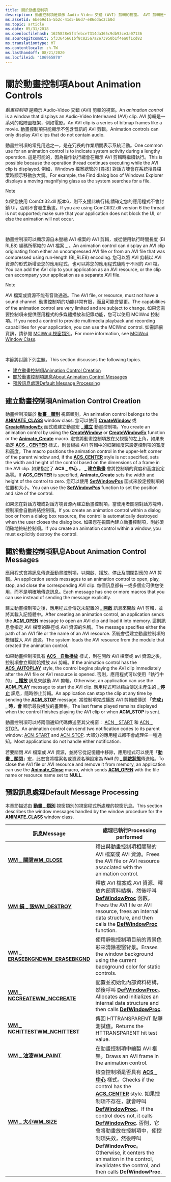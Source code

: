 ```yaml
---
title: 關於動畫控制項
description: 動畫控制項是顯示 Audio-Video 交錯 (AVI) 剪輯的視窗。 AVI 剪輯是一系列的點陣圖框架，例如電影。 動畫控制項只能顯示不包含音訊的 AVI 剪輯。
ms.assetid: 6be69d1a-5b2c-41d5-b6d7-e86ddac2cb0d
ms.topic: article
ms.date: 05/31/2018
ms.openlocfilehash: 1625828e5f4febce7314da365c9db93ce3a07136
ms.sourcegitcommit: 5f33645661bf8c825a7a2e73950b1f4ea0f1cd82
ms.translationtype: MT
ms.contentlocale: zh-TW
ms.lasthandoff: 08/21/2020
ms.locfileid: "106965870"
---
```

# <a name="about-animation-controls"></a><span data-ttu-id="d7721-105">關於動畫控制項</span><span class="sxs-lookup"><span data-stu-id="d7721-105">About Animation Controls</span></span>

<span data-ttu-id="d7721-106">*動畫控制項* 是顯示 Audio-Video 交錯 (AVI) 剪輯的視窗。</span><span class="sxs-lookup"><span data-stu-id="d7721-106">An *animation control* is a window that displays an Audio-Video Interleaved (AVI) clip.</span></span> <span data-ttu-id="d7721-107">AVI 剪輯是一系列的點陣圖框架，例如電影。</span><span class="sxs-lookup"><span data-stu-id="d7721-107">An AVI clip is a series of bitmap frames like a movie.</span></span> <span data-ttu-id="d7721-108">動畫控制項只能顯示不包含音訊的 AVI 剪輯。</span><span class="sxs-lookup"><span data-stu-id="d7721-108">Animation controls can only display AVI clips that do not contain audio.</span></span>

<span data-ttu-id="d7721-109">動畫控制項的常見用途之一，是在冗長的作業期間表示系統活動。</span><span class="sxs-lookup"><span data-stu-id="d7721-109">One common use for an animation control is to indicate system activity during a lengthy operation.</span></span> <span data-ttu-id="d7721-110">這是可能的，因為操作執行緒會在顯示 AVI 剪輯時繼續執行。</span><span class="sxs-lookup"><span data-stu-id="d7721-110">This is possible because the operation thread continues executing while the AVI clip is displayed.</span></span> <span data-ttu-id="d7721-111">例如，Windows 檔案總管的 [尋找] 對話方塊會在系統搜尋檔案時顯示移動放大鏡。</span><span class="sxs-lookup"><span data-stu-id="d7721-111">For example, the Find dialog box of Windows Explorer displays a moving magnifying glass as the system searches for a file.</span></span>

> [!Note]  
> <span data-ttu-id="d7721-112">如果您使用 ComCtl32.dll 版本6，則不支援此執行緒;請確定您的應用程式不會封鎖 UI，否則不會發生動畫。</span><span class="sxs-lookup"><span data-stu-id="d7721-112">If you are using ComCtl32.dll version 6 the thread is not supported; make sure that your application does not block the UI, or else the animation will not occur.</span></span>

 

<span data-ttu-id="d7721-113">動畫控制項可以顯示源自未壓縮 AVI 檔案的 AVI 剪輯，或從使用執行時間長度 (BI RLE8) 編碼所壓縮的 AVI 檔案 \_ 。</span><span class="sxs-lookup"><span data-stu-id="d7721-113">An animation control can display an AVI clip originating from either an uncompressed AVI file or from an AVI file that was compressed using run-length (BI\_RLE8) encoding.</span></span> <span data-ttu-id="d7721-114">您可以將 AVI 剪輯以 AVI 資源的形式新增至您的應用程式，也可以將您的應用程式隨附于不同的 AVI 檔。</span><span class="sxs-lookup"><span data-stu-id="d7721-114">You can add the AVI clip to your application as an AVI resource, or the clip can accompany your application as a separate AVI file.</span></span>

> [!Note]  
> <span data-ttu-id="d7721-115">AVI 檔案或資源不能有音效通道。</span><span class="sxs-lookup"><span data-stu-id="d7721-115">The AVI file, or resource, must not have a sound channel.</span></span> <span data-ttu-id="d7721-116">動畫控制項的功能非常有限，而且可能會變更。</span><span class="sxs-lookup"><span data-stu-id="d7721-116">The capabilities of the animation control are very limited and are subject to change.</span></span> <span data-ttu-id="d7721-117">如果您需要控制項來提供應用程式的多媒體播放和記錄功能，您可以使用 MCIWnd 控制項。</span><span class="sxs-lookup"><span data-stu-id="d7721-117">If you need a control to provide multimedia playback and recording capabilities for your application, you can use the MCIWnd control.</span></span> <span data-ttu-id="d7721-118">如需詳細資訊，請參閱 [MCIWnd 視窗類別](/windows/desktop/Multimedia/mciwnd-window-class)。</span><span class="sxs-lookup"><span data-stu-id="d7721-118">For more information, see [MCIWnd Window Class](/windows/desktop/Multimedia/mciwnd-window-class).</span></span>

 

<span data-ttu-id="d7721-119">本節將討論下列主題。</span><span class="sxs-lookup"><span data-stu-id="d7721-119">This section discusses the following topics.</span></span>

-   [<span data-ttu-id="d7721-120">建立動畫控制項</span><span class="sxs-lookup"><span data-stu-id="d7721-120">Animation Control Creation</span></span>](#animation-control-creation)
-   [<span data-ttu-id="d7721-121">關於動畫控制項訊息</span><span class="sxs-lookup"><span data-stu-id="d7721-121">About Animation Control Messages</span></span>](#about-animation-control-messages)
-   [<span data-ttu-id="d7721-122">預設訊息處理</span><span class="sxs-lookup"><span data-stu-id="d7721-122">Default Message Processing</span></span>](#default-message-processing)

## <a name="animation-control-creation"></a><span data-ttu-id="d7721-123">建立動畫控制項</span><span class="sxs-lookup"><span data-stu-id="d7721-123">Animation Control Creation</span></span>

<span data-ttu-id="d7721-124">動畫控制項屬於 [**動畫 \_ 類別**](common-control-window-classes.md) 視窗類別。</span><span class="sxs-lookup"><span data-stu-id="d7721-124">An animation control belongs to the [**ANIMATE\_CLASS**](common-control-window-classes.md) window class.</span></span> <span data-ttu-id="d7721-125">您可以使用 [**CreateWindow**](/windows/desktop/api/winuser/nf-winuser-createwindowa) 或 [**CreateWindowEx**](/windows/desktop/api/winuser/nf-winuser-createwindowexa) 函式或建立動畫宏 [**\_ 建立**](/windows/desktop/api/Commctrl/nf-commctrl-animate_create) 動畫控制項。</span><span class="sxs-lookup"><span data-stu-id="d7721-125">You create an animation control by using the [**CreateWindow**](/windows/desktop/api/winuser/nf-winuser-createwindowa) or [**CreateWindowEx**](/windows/desktop/api/winuser/nf-winuser-createwindowexa) function or the [**Animate\_Create**](/windows/desktop/api/Commctrl/nf-commctrl-animate_create) macro.</span></span> <span data-ttu-id="d7721-126">宏會將動畫控制項放在父視窗的左上角，如果未指定 [**ACS \_ CENTER**](animation-control-styles.md) 樣式，則會根據 AVI 剪輯中的框架維度來設定控制項的寬度和高度。</span><span class="sxs-lookup"><span data-stu-id="d7721-126">The macro positions the animation control in the upper-left corner of the parent window and, if the [**ACS\_CENTER**](animation-control-styles.md) style is not specified, sets the width and height of the control based on the dimensions of a frame in the AVI clip.</span></span> <span data-ttu-id="d7721-127">如果指定了 **ACS \_ 中心** ， **\_ 建立動畫** 會將控制項的寬度和高度設定為零。</span><span class="sxs-lookup"><span data-stu-id="d7721-127">If **ACS\_CENTER** is specified, **Animate\_Create** sets the width and height of the control to zero.</span></span> <span data-ttu-id="d7721-128">您可以使用 [**SetWindowPos**](/windows/desktop/api/winuser/nf-winuser-setwindowpos) 函式來設定控制項的位置和大小。</span><span class="sxs-lookup"><span data-stu-id="d7721-128">You can use the [**SetWindowPos**](/windows/desktop/api/winuser/nf-winuser-setwindowpos) function to set the position and size of the control.</span></span>

<span data-ttu-id="d7721-129">如果您在對話方塊或對話方塊資源內建立動畫控制項，當使用者關閉對話方塊時，控制項會自動終結控制項。</span><span class="sxs-lookup"><span data-stu-id="d7721-129">If you create an animation control within a dialog box or from a dialog box resource, the control is automatically destroyed when the user closes the dialog box.</span></span> <span data-ttu-id="d7721-130">如果您在視窗內建立動畫控制項，則必須明確地終結控制項。</span><span class="sxs-lookup"><span data-stu-id="d7721-130">If you create an animation control within a window, you must explicitly destroy the control.</span></span>

## <a name="about-animation-control-messages"></a><span data-ttu-id="d7721-131">關於動畫控制項訊息</span><span class="sxs-lookup"><span data-stu-id="d7721-131">About Animation Control Messages</span></span>

<span data-ttu-id="d7721-132">應用程式會將訊息傳送至動畫控制項，以開啟、播放、停止及關閉對應的 AVI 剪輯。</span><span class="sxs-lookup"><span data-stu-id="d7721-132">An application sends messages to an animation control to open, play, stop, and close the corresponding AVI clip.</span></span> <span data-ttu-id="d7721-133">每個訊息都有一或多個宏可供您使用，而不是明確地傳送訊息。</span><span class="sxs-lookup"><span data-stu-id="d7721-133">Each message has one or more macros that you can use instead of sending the message explicitly.</span></span>

<span data-ttu-id="d7721-134">建立動畫控制項之後，應用程式會傳送未配置的 [**\_ 開啟**](acm-open.md) 訊息來開啟 AVI 剪輯，並將其載入記憶體中。</span><span class="sxs-lookup"><span data-stu-id="d7721-134">After creating an animation control, an application sends the [**ACM\_OPEN**](acm-open.md) message to open an AVI clip and load it into memory.</span></span> <span data-ttu-id="d7721-135">這則訊息會指定 AVI 檔案的路徑或 AVI 資源的名稱。</span><span class="sxs-lookup"><span data-stu-id="d7721-135">The message specifies either the path of an AVI file or the name of an AVI resource.</span></span> <span data-ttu-id="d7721-136">系統會從建立動畫控制項的模組載入 AVI 資源。</span><span class="sxs-lookup"><span data-stu-id="d7721-136">The system loads the AVI resource from the module that created the animation control.</span></span>

<span data-ttu-id="d7721-137">如果動畫控制項具有 [**ACS \_ 自動播放**](animation-control-styles.md) 樣式，則在開啟 AVI 檔案或 avi 資源之後，控制項會立即開始播放 avi 剪輯。</span><span class="sxs-lookup"><span data-stu-id="d7721-137">If the animation control has the [**ACS\_AUTOPLAY**](animation-control-styles.md) style, the control begins playing the AVI clip immediately after the AVI file or AVI resource is opened.</span></span> <span data-ttu-id="d7721-138">否則，應用程式可以使用「執行中的」 [**\_ 播放**](acm-play.md) 訊息來啟動 AVI 剪輯。</span><span class="sxs-lookup"><span data-stu-id="d7721-138">Otherwise, an application can use the [**ACM\_PLAY**](acm-play.md) message to start the AVI clip.</span></span> <span data-ttu-id="d7721-139">應用程式可以藉由傳送未產生的 [**\_ 停止**](acm-stop.md) 訊息，隨時停止剪輯。</span><span class="sxs-lookup"><span data-stu-id="d7721-139">An application can stop the clip at any time by sending the [**ACM\_STOP**](acm-stop.md) message.</span></span> <span data-ttu-id="d7721-140">當控制項完成播放 AVI 剪輯或傳送 **「完成」 \_ 時，會** 顯示最後播放的畫面格。</span><span class="sxs-lookup"><span data-stu-id="d7721-140">The last frame played remains displayed when the control finishes playing the AVI clip or when **ACM\_STOP** is sent.</span></span>

<span data-ttu-id="d7721-141">動畫控制項可以將兩個通知代碼傳送至其父視窗： [ACN \_ START](acn-start.md) 和 [ACN \_ STOP](acn-stop.md)。</span><span class="sxs-lookup"><span data-stu-id="d7721-141">An animation control can send two notification codes to its parent window: [ACN\_START](acn-start.md) and [ACN\_STOP](acn-stop.md).</span></span> <span data-ttu-id="d7721-142">大部分的應用程式都不會處理任一種通知。</span><span class="sxs-lookup"><span data-stu-id="d7721-142">Most applications do not handle either notification.</span></span>

<span data-ttu-id="d7721-143">若要關閉 AVI 檔案或 AVI 資源，並將它從記憶體中移除，應用程式可以使用「[**動畫 \_ 關閉**](/windows/desktop/api/Commctrl/nf-commctrl-animate_close)」宏，此宏會將檔案名或資源名稱設定為 **Null** 的 [**\_ 開啟狀態**](acm-open.md)傳送給。</span><span class="sxs-lookup"><span data-stu-id="d7721-143">To close the AVI file or AVI resource and remove it from memory, an application can use the [**Animate\_Close**](/windows/desktop/api/Commctrl/nf-commctrl-animate_close) macro, which sends [**ACM\_OPEN**](acm-open.md) with the file name or resource name set to **NULL**.</span></span>

## <a name="default-message-processing"></a><span data-ttu-id="d7721-144">預設訊息處理</span><span class="sxs-lookup"><span data-stu-id="d7721-144">Default Message Processing</span></span>

<span data-ttu-id="d7721-145">本章節描述由 [**動畫 \_ 類別**](common-control-window-classes.md) 視窗類別的視窗程式所處理的視窗訊息。</span><span class="sxs-lookup"><span data-stu-id="d7721-145">This section describes the window messages handled by the window procedure for the [**ANIMATE\_CLASS**](common-control-window-classes.md) window class.</span></span>



| <span data-ttu-id="d7721-146">訊息</span><span class="sxs-lookup"><span data-stu-id="d7721-146">Message</span></span>                                    | <span data-ttu-id="d7721-147">處理已執行</span><span class="sxs-lookup"><span data-stu-id="d7721-147">Processing performed</span></span>                                                                                                                                                                                                                                                                        |
|--------------------------------------------|---------------------------------------------------------------------------------------------------------------------------------------------------------------------------------------------------------------------------------------------------------------------------------------------|
| [<span data-ttu-id="d7721-148">**WM \_ 關閉**</span><span class="sxs-lookup"><span data-stu-id="d7721-148">**WM\_CLOSE**</span></span>](/windows/desktop/winmsg/wm-close)           | <span data-ttu-id="d7721-149">釋出與動畫控制項相關聯的 AVI 檔案或 AVI 資源。</span><span class="sxs-lookup"><span data-stu-id="d7721-149">Frees the AVI file or AVI resource associated with the animation control.</span></span>                                                                                                                                                                                                                   |
| [<span data-ttu-id="d7721-150">**WM 損 \_ 毀**</span><span class="sxs-lookup"><span data-stu-id="d7721-150">**WM\_DESTROY**</span></span>](/windows/desktop/winmsg/wm-destroy)       | <span data-ttu-id="d7721-151">釋放 AVI 檔案或 AVI 資源、釋放內部資料結構，然後呼叫 [**DefWindowProc**](/windows/desktop/api/winuser/nf-winuser-defwindowproca) 函數。</span><span class="sxs-lookup"><span data-stu-id="d7721-151">Frees the AVI file or AVI resource, frees an internal data structure, and then calls the [**DefWindowProc**](/windows/desktop/api/winuser/nf-winuser-defwindowproca) function.</span></span>                                                                                                                                                |
| [<span data-ttu-id="d7721-152">**WM \_ ERASEBKGND**</span><span class="sxs-lookup"><span data-stu-id="d7721-152">**WM\_ERASEBKGND**</span></span>](/windows/desktop/winmsg/wm-erasebkgnd) | <span data-ttu-id="d7721-153">使用靜態控制項目前的背景色彩來清除視窗背景。</span><span class="sxs-lookup"><span data-stu-id="d7721-153">Erases the window background using the current background color for static controls.</span></span>                                                                                                                                                                                                        |
| [<span data-ttu-id="d7721-154">**WM \_ NCCREATE**</span><span class="sxs-lookup"><span data-stu-id="d7721-154">**WM\_NCCREATE**</span></span>](/windows/desktop/winmsg/wm-nccreate)     | <span data-ttu-id="d7721-155">配置並初始化內部資料結構，然後呼叫 [**DefWindowProc**](/windows/desktop/api/winuser/nf-winuser-defwindowproca)。</span><span class="sxs-lookup"><span data-stu-id="d7721-155">Allocates and initializes an internal data structure and then calls [**DefWindowProc**](/windows/desktop/api/winuser/nf-winuser-defwindowproca).</span></span>                                                                                                                                                                              |
| [<span data-ttu-id="d7721-156">**WM \_ NCHITTEST**</span><span class="sxs-lookup"><span data-stu-id="d7721-156">**WM\_NCHITTEST**</span></span>](/windows/desktop/inputdev/wm-nchittest) | <span data-ttu-id="d7721-157">傳回 HTTRANSPARENT 點擊測試值。</span><span class="sxs-lookup"><span data-stu-id="d7721-157">Returns the HTTRANSPARENT hit test value.</span></span>                                                                                                                                                                                                                                                   |
| [<span data-ttu-id="d7721-158">**WM \_ 油漆**</span><span class="sxs-lookup"><span data-stu-id="d7721-158">**WM\_PAINT**</span></span>](/windows/desktop/gdi/wm-paint)              | <span data-ttu-id="d7721-159">在動畫控制項中繪製 AVI 框架。</span><span class="sxs-lookup"><span data-stu-id="d7721-159">Draws an AVI frame in the animation control.</span></span>                                                                                                                                                                                                                                                |
| [<span data-ttu-id="d7721-160">**WM \_ 大小**</span><span class="sxs-lookup"><span data-stu-id="d7721-160">**WM\_SIZE**</span></span>](/windows/desktop/winmsg/wm-size)             | <span data-ttu-id="d7721-161">檢查控制項是否具有 [**ACS \_ 中心**](animation-control-styles.md) 樣式。</span><span class="sxs-lookup"><span data-stu-id="d7721-161">Checks if the control has the [**ACS\_CENTER**](animation-control-styles.md) style.</span></span> <span data-ttu-id="d7721-162">如果控制項不存在，就會呼叫 [**DefWindowProc**](/windows/desktop/api/winuser/nf-winuser-defwindowproca)。</span><span class="sxs-lookup"><span data-stu-id="d7721-162">If the control does not, it calls [**DefWindowProc**](/windows/desktop/api/winuser/nf-winuser-defwindowproca).</span></span> <span data-ttu-id="d7721-163">否則，它會將動畫放在控制項中，使控制項失效，然後呼叫 **DefWindowProc**。</span><span class="sxs-lookup"><span data-stu-id="d7721-163">Otherwise, it centers the animation in the control, invalidates the control, and then calls **DefWindowProc**.</span></span> |



 

 

 